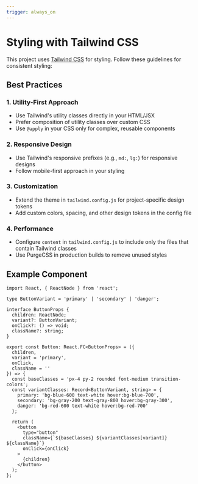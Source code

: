 ```yaml
---
trigger: always_on
---
```


# Styling with Tailwind CSS

This project uses [Tailwind CSS](https://tailwindcss.com/) for styling. Follow these guidelines for consistent styling:

## Best Practices

### 1. Utility-First Approach
- Use Tailwind's utility classes directly in your HTML/JSX
- Prefer composition of utility classes over custom CSS
- Use `@apply` in your CSS only for complex, reusable components

### 2. Responsive Design
- Use Tailwind's responsive prefixes (e.g., `md:`, `lg:`) for responsive designs
- Follow mobile-first approach in your styling

### 3. Customization
- Extend the theme in `tailwind.config.js` for project-specific design tokens
- Add custom colors, spacing, and other design tokens in the config file

### 4. Performance
- Configure `content` in `tailwind.config.js` to include only the files that contain Tailwind classes
- Use PurgeCSS in production builds to remove unused styles

## Example Component

```tsx
import React, { ReactNode } from 'react';

type ButtonVariant = 'primary' | 'secondary' | 'danger';

interface ButtonProps {
  children: ReactNode;
  variant?: ButtonVariant;
  onClick?: () => void;
  className?: string;
}

export const Button: React.FC<ButtonProps> = ({
  children,
  variant = 'primary',
  onClick,
  className = ''
}) => {
  const baseClasses = 'px-4 py-2 rounded font-medium transition-colors';
  const variantClasses: Record<ButtonVariant, string> = {
    primary: 'bg-blue-600 text-white hover:bg-blue-700',
    secondary: 'bg-gray-200 text-gray-800 hover:bg-gray-300',
    danger: 'bg-red-600 text-white hover:bg-red-700'
  };

  return (
    <button
      type="button"
      className={`${baseClasses} ${variantClasses[variant]} ${className}`}
      onClick={onClick}
    >
      {children}
    </button>
  );
};
```
